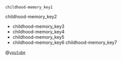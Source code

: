 ```ngMeta
childhood-memory_key1
```

childhood-memory_key2
* childhood-memory_key3
* childhood-memory_key4
* childhood-memory_key5
* childhood-memory_key6
childhood-memory_key7


@[`youtube`](StKVZsPCojY)